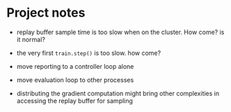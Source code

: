 # Project notes

- replay buffer sample time is too slow when on the cluster. How come? is it normal?
- the very first `train.step()` is too slow. how come?
- move reporting to a controller loop alone
- move evaluation loop to other processes

- distributing the gradient computation might bring other complexities in accessing the replay buffer for sampling 
